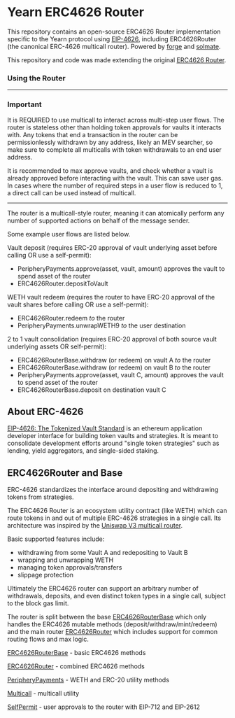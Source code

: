 # Yearn ERC4626 Router

This repository contains an open-source ERC4626 Router implementation specific to the Yearn protocol using [EIP-4626](https://eips.ethereum.org/EIPS/eip-4626), including ERC4626Router (the canonical ERC-4626 multicall router). Powered by [forge](https://github.com/gakonst/foundry/tree/master/forge) and [solmate](https://github.com/Rari-Capital/solmate).

This repository and code was made extending the original [ERC4626 Router](https://github.com/fei-protocol/ERC4626).

### Using the Router
---
### **Important**
It is REQUIRED to use multicall to interact across multi-step user flows. The router is stateless other than holding token approvals for vaults it interacts with. Any tokens that end a transaction in the router can be permissionlessly withdrawn by any address, likely an MEV searcher, so make sure to complete all multicalls with token withdrawals to an end user address.

It is recommended to max approve vaults, and check whether a vault is already approved before interacting with the vault. This can save user gas. In cases where the number of required steps in a user flow is reduced to 1, a direct call can be used instead of multicall.

---

The router is a multicall-style router, meaning it can atomically perform any number of supported actions on behalf of the message sender.

Some example user flows are listed below.

Vault deposit (requires ERC-20 approval of vault underlying asset before calling OR use a self-permit):
- PeripheryPayments.approve(asset, vault, amount) approves the vault to spend asset of the router
- ERC4626Router.depositToVault

WETH vault redeem (requires the router to have ERC-20 approval of the vault shares before calling OR use a self-permit):
- ERC4626Router.redeem *to* the router
- PeripheryPayments.unwrapWETH9 *to* the user destination

2 to 1 vault consolidation (requires ERC-20 approval of both source vault underlying assets OR self-permit):
- ERC4626RouterBase.withdraw (or redeem) on vault A *to* the router
- ERC4626RouterBase.withdraw (or redeem) on vault B *to* the router
- PeripheryPayments.approve(asset, vault C, amount) approves the vault to spend asset of the router
- ERC4626RouterBase.deposit on destination vault C

## About ERC-4626

[EIP-4626: The Tokenized Vault Standard](https://eips.ethereum.org/EIPS/eip-4626) is an ethereum application developer interface for building token vaults and strategies. It is meant to consolidate development efforts around "single token strategies" such as lending, yield aggregators, and single-sided staking.

## ERC4626Router and Base

ERC-4626 standardizes the interface around depositing and withdrawing tokens from strategies.

The ERC4626 Router is an ecosystem utility contract (like WETH) which can route tokens in and out of multiple ERC-4626 strategies in a single call. Its architecture was inspired by the [Uniswap V3 multicall router](https://github.com/Uniswap/v3-periphery/blob/main/contracts/SwapRouter.sol).

Basic supported features include:
* withdrawing from some Vault A and redepositing to Vault B
* wrapping and unwrapping WETH
* managing token approvals/transfers
* slippage protection

Ultimately the ERC4626 router can support an arbitrary number of withdrawals, deposits, and even distinct token types in a single call, subject to the block gas limit.

The router is split between the base [ERC4626RouterBase](https://github.com/Schlagonia/Yearn-ERC4626-Router/blob/master/src/Yearn4626RouterBase.sol) which only handles the ERC4626 mutable methods (deposit/withdraw/mint/redeem) and the main router [ERC4626Router](https://github.com/Schlagonia/Yearn-ERC4626-Router/blob/master/src/Yearn4626Router.sol) which includes support for common routing flows and max logic.


[ERC4626RouterBase](https://github.com/Schlagonia/Yearn-ERC4626-Router/blob/master/src/Yearn4626RouterBase.sol) - basic ERC4626 methods

[ERC4626Router](https://github.com/Schlagonia/Yearn-ERC4626-Router/blob/master/src/Yearn4626Router.sol) - combined ERC4626 methods

[PeripheryPayments](https://github.com/Schlagonia/Yearn-ERC4626-Router/blob/master/src/external/PeripheryPayments.sol) - WETH and ERC-20 utility methods

[Multicall](https://github.com/Schlagonia/Yearn-ERC4626-Router/blob/master/src/external/Multicall.sol) - multicall utility

[SelfPermit](https://github.com/Schlagonia/Yearn-ERC4626-Router/blob/master/src/external/SelfPermit.sol) - user approvals to the router with EIP-712 and EIP-2612



